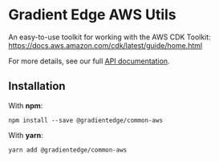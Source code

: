 # Gradient Edge AWS Utils

An easy-to-use toolkit for working with the AWS CDK Toolkit:
https://docs.aws.amazon.com/cdk/latest/guide/home.html

For more details, see our full [API documentation](https://gradientedge.github.io/common-aws/).

## Installation

With **npm**:
```shell
npm install --save @gradientedge/common-aws
```

With **yarn**:
```shell
yarn add @gradientedge/common-aws
```
